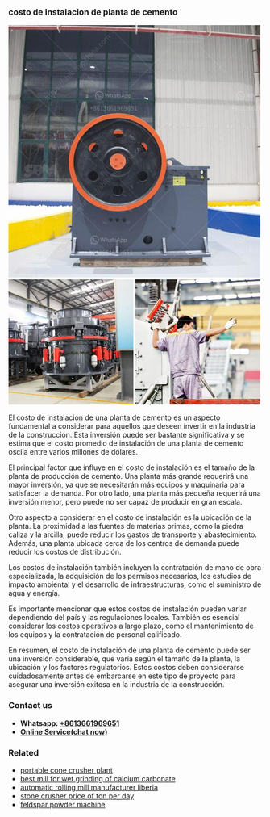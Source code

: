 <h3>costo de instalacion de planta de cemento</h3><img src='1702953095.jpg' alt=''><p>El costo de instalación de una planta de cemento es un aspecto fundamental a considerar para aquellos que deseen invertir en la industria de la construcción. Esta inversión puede ser bastante significativa y se estima que el costo promedio de instalación de una planta de cemento oscila entre varios millones de dólares.</p><p>El principal factor que influye en el costo de instalación es el tamaño de la planta de producción de cemento. Una planta más grande requerirá una mayor inversión, ya que se necesitarán más equipos y maquinaria para satisfacer la demanda. Por otro lado, una planta más pequeña requerirá una inversión menor, pero puede no ser capaz de producir en gran escala.</p><p>Otro aspecto a considerar en el costo de instalación es la ubicación de la planta. La proximidad a las fuentes de materias primas, como la piedra caliza y la arcilla, puede reducir los gastos de transporte y abastecimiento. Además, una planta ubicada cerca de los centros de demanda puede reducir los costos de distribución.</p><p>Los costos de instalación también incluyen la contratación de mano de obra especializada, la adquisición de los permisos necesarios, los estudios de impacto ambiental y el desarrollo de infraestructuras, como el suministro de agua y energía.</p><p>Es importante mencionar que estos costos de instalación pueden variar dependiendo del país y las regulaciones locales. También es esencial considerar los costos operativos a largo plazo, como el mantenimiento de los equipos y la contratación de personal calificado.</p><p>En resumen, el costo de instalación de una planta de cemento puede ser una inversión considerable, que varía según el tamaño de la planta, la ubicación y los factores regulatorios. Estos costos deben considerarse cuidadosamente antes de embarcarse en este tipo de proyecto para asegurar una inversión exitosa en la industria de la construcción.</p><h3>Contact us</h3><ul><li><strong>Whatsapp:&nbsp;<a href="https://wa.me/8613661969651">+8613661969651</a></strong></li><li><a href="https://swt.shibang-china.com/?git&amp;zhl&amp;costo de instalacion de planta de cemento"><strong>Online Service(chat now)</strong></a></li></ul><h3>Related</h3><ul><li><a href='portable cone crusher plant.md'>portable cone crusher plant</a></li><li><a href='best mill for wet grinding of calcium carbonate.md'>best mill for wet grinding of calcium carbonate</a></li><li><a href='automatic rolling mill manufacturer liberia.md'>automatic rolling mill manufacturer liberia</a></li><li><a href='stone crusher price of ton per day.md'>stone crusher price of ton per day</a></li><li><a href='feldspar powder machine.md'>feldspar powder machine</a></li></ul>